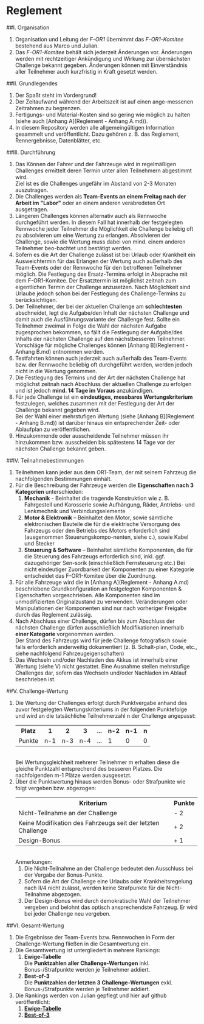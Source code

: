 # Reglement
##I. Organisation
1. Organisation und Leitung der *F-OR1* übernimmt das *F-OR1-Komitee* bestehend aus Marco und Julian.
2. Das *F-OR1-Komitee* behält sich jederzeit Änderungen vor. Änderungen werden mit rechtzeitiger Ankündigung und Wirkung zur übernächsten Challenge bekannt gegeben. Änderungen können mit Einverständnis aller Teilnehmer auch kurzfristig in Kraft gesetzt werden.

##II. Grundlegendes
1. Der Spaßt steht im Vordergrund!
2. Der Zeitaufwand während der Arbeitszeit ist auf einen ange-messenen Zeitrahmen zu begrenzen.
3. Fertigungs- und Material-Kosten sind so gering wie möglich zu halten (siehe auch [Anhang A](Reglement - Anhang A.md)).
4. In diesem Repository werden alle allgemeingültigen Information gesammelt und veröffentlicht. Dazu gehören z. B. das Reglement, Rennergebnisse, Datenblätter, etc.

##III. Durchführung
1. Das Können der Fahrer und der Fahrzeuge wird in regelmäßigen Challenges ermittelt deren Termin unter allen Teilnehmern abgestimmt wird.<br/>Ziel ist es die Challenges ungefähr im Abstand von 2-3 Monaten auszutragen. 
2. Die Challenges werden als **Team-Events an einem Freitag nach der Arbeit im "Labor"** oder an einem anderen verabredeten Ort ausgetragen.
3. Längeren Challenges können alternativ auch als Rennwoche durchgeführt werden. In diesem Fall hat innerhalb der festgelegten Rennwoche jeder Teilnehmer die Möglichkeit die Challenge beliebig oft zu absolvieren um eine Wertung zu erlangen. Absolvieren der Challenge, sowie die Wertung muss dabei von mind. einem anderen Teilnehmer beo-bachtet und bestätigt werden.
4. Sofern es die Art der Challenge zulässt ist bei Urlaub oder Krankheit ein Ausweichtermin für das Erlangen der Wertung auch außerhalb des Team-Events oder der Rennwoche für den betroffenen Teilnehmer möglich. Die Festlegung des Ersatz-Termins erfolgt in Absprache mit dem F-OR1-Komitee. Der Ersatztermin ist möglichst zeitnah zum eigentlichen Termin der Challenge anzusetzen. Nach Möglichkeit sind Urlaube jedoch schon bei der Festlegung des Challenge-Termins zu berücksichtigen.
5. Der Teilnehmer, der bei der aktuellen Challenge am **schlechtesten** abschneidet, legt die Aufgabe/den Inhalt der nächsten Challenge und damit auch die Ausführungsvariante der Challenge fest. Sollte ein Teilnehmer zweimal in Folge die Wahl der nächsten Aufgabe zugesprochen bekommen, so fällt die Festlegung der Aufgabe/des Inhalts der nächsten Challenge auf den nächstbesseren Teilnehmer.<br/>Vorschläge für mögliche Challenges können [Anhang B](Reglement - Anhang B.md) entnommen werden.
6. Testfahrten können auch jederzeit auch außerhalb des Team-Events bzw. der Rennwoche beliebig oft durchgeführt werden, werden jedoch nicht in die Wertung genommen.
7. Die Festlegung des Termins und der Art der nächsten Challenge hat möglichst zeitnah nach Abschluss der aktuellen Challenge zu erfolgen und ist jedoch **mind. 14 Tage im Voraus** anzukündigen.
8. Für jede Challenge ist ein **eindeutiges, messbares Wertungskriterium** festzulegen, welches zusammen mit der Festlegung der Art der Challenge bekannt gegeben wird.<br/>Bei der Wahl einer mehrstufigen Wertung (siehe [Anhang B](Reglement - Anhang B.md)) ist darüber hinaus ein entsprechender Zeit- oder Ablaufplan zu veröffentlichen.
9. Hinzukommende oder ausscheidende Teilnehmer müssen ihr hinzukommen bzw. ausscheiden bis spätestens 14 Tage vor der nächsten Challenge bekannt geben.

##IV. Teilnahmebestimmungen
1. Teilnehmen kann jeder aus dem OR1-Team, der mit seinem Fahrzeug die nachfolgenden Bestimmungen einhält.
2. Für die Beschreibung der Fahrzeuge werden die **Eigenschaften nach 3 Kategorien** unterschieden:
    1. **Mechanik** - Beinhaltet die tragende Konstruktion wie z. B. Fahrgestell und Karosserie sowie Aufhängung, Räder, Antriebs- und Lenkmechnik und Verbindungselemente
    2. **Motor & Elektronik** – Beinhaltet den Motor, sowie sämtliche elektronischen Bauteile die für die elektrische Versorgung des Fahrzeugs oder den Betriebs des Motors erforderlich sind (ausgenommen Steuerungskompo-nenten, siehe c.), sowie Kabel und Stecker
    3. **Steuerung & Software** – Beinhaltet sämtliche Komponenten, die für die Steuerung des Fahrzeugs erforderlich sind, inkl. ggf. dazugehöriger Sen-sorik (einschließlich Fernsteuerung etc.)
Bei nicht eindeutiger Zuordbarkeit der Komponenten zu einer Kategorie entscheidet das F-OR1-Komitee über die Zuordnung.
3. Für alle Fahrzeuge wird die in [Anhang A](Reglement - Anhang A.md) beschriebene Grundkonfiguration an festgelegten Komponenten & Eigenschaften vorgeschrieben. Alle Komponenten sind im unmodifizierten Originalzustand zu verwenden. Veränderungen oder Manipulationen der Komponenten sind nur nach vorheriger Freigabe durch das Reglement zulässig.
4. Nach Abschluss einer Challenge, dürfen bis zum Abschluss der nächsten Challenge dürfen ausschließlich Modifikationen innerhalb **einer Kategorie** vorgenommen werden.<br/>Der Stand des Fahrzeugs wird für jede Challenge fotografisch sowie falls erforderlich anderweitig dokumentiert (z. B. Schalt-plan, Code, etc., siehe nachfolgend Fahrzeugeigenschaften)
5. Das Wechseln und/oder Nachladen des Akkus ist innerhalb einer Wertung (siehe V) nicht gestattet. Eine Ausnahme stellen mehrstufige Challenges dar, sofern das Wechseln und/oder Nachladen im Ablauf beschrieben ist.

##V. Challenge-Wertung
1. Die Wertung der Challenges erfolgt durch Punktvergabe anhand des zuvor festgelegten Wertungskriteriums in der folgenden Punktefolge und wird an die tatsächliche Teilnehmerzahl n der Challenge angepasst:<br><table><tbody><tr><th>Platz</th><th>1</th><th>2</th><th>3</th><th>...</th><th>n-2</th><th>n-1</th><th>n</th></tr><tr><td>Punkte</td><td>n-1</td><td>n-3</td><td>n-4</td><td>...</td><td>1</td><td>0</td><td>0</td></tr></table><br>Bei Wertungsgleichheit mehrerer Teilnehmer m erhalten diese die gleiche Punktzahl entsprechend des besseren Platzes. Die nachfolgenden m-1 Plätze werden ausgesetzt.
2. Über die Punktwertung hinaus werden Bonus- oder Strafpunkte wie folgt vergeben bzw. abgezogen:<br><table><tbody><tr><th>Kriterium</th><th>Punkte</th></tr><tr><td>Nicht-Teilnahme an der Challenge</td><td>- 2</td></tr><tr><td>Keine Modifikation des Fahrzeugs seit der letzten Challenge</td><td>+ 2</td></tr><tr><td>Design-Bonus</td><td>+ 1</td></tr></table><br>Anmerkungen:
    1. Die Nicht-Teilnahme an der Challenge bedeutet den Ausschluss bei der Vergabe der Bonus-Punkte.
    2. Sofern die Art der Challenge eine Urlaubs oder Krankheitsregelung nach II/4 nicht zulässt, werden keine Strafpunkte für die Nicht-Teilnahme abgezogen.
    3. Der Design-Bonus wird durch demokratische Wahl der Teilnehmer vergeben und belohnt das optisch ansprechendste Fahrzeug. Er wird bei jeder Challenge neu vergeben.

##VI. Gesamt-Wertung
1. Die Ergebnisse der Team-Events bzw. Rennwochen in Form der Challenge-Wertung fließen in die Gesamtwertung ein.
2. Die Gesamtwertung ist untergliedert in mehrere Rankings:
    1. **Ewige-Tabelle**<br>Die **Punktzahlen aller Challenge-Wertungen** inkl. Bonus-/Strafpunkte werden je Teilnehmer addiert.
    2. **Best-of-3**<br>Die **Punktzahlen der letzten 3 Challenge-Wertungen** exkl. Bonus-/Strafpunkte werden je Teilnehmer addiert.
3. Die Rankings werden von Julian gepflegt und hier auf github veröffentlicht:
    1. **[Ewige-Tabelle](Ranking-1.md)**
    2. **[Best-of-3](Ranking-1.md)**
